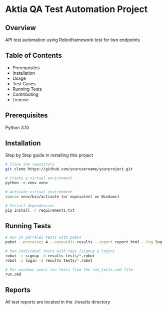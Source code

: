 # Aktia QA Test Automation Project

## Overview
API test automation using Robotframework test for two endpoints
## Table of Contents
- Prerequisites
- Installation
- Usage
- Test Cases
- Running Tests
- Contributing
- License

## Prerequisites

Python 3.10


## Installation
Step by Step guide in installing this project
```bash
# Clone the repository
git clone https://github.com/yourusername/yourproject.git

# Create a virtual environment
python -m venv venv

# Activate virtual environment
source venv/bin/activate (or equivalent on Windows)

# Install dependencies
pip install -r requirements.txt
```

## Running Tests

```bash
# Run in parralel tests with pabot
pabot --processes 4 --outputdir results --report report.html --log log.html tests/

# Run individual tests with tags [signup & login]
robot -i signup -d results tests/*.robot
robot -i login -d results tests/*.robot

# For windows users run tests from the run_tests.cmd file
run.cmd
```
## Reports

All test reports are located in the ./results directory



